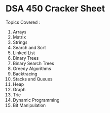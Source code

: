 # DSA 450 Cracker Sheet

Topics Covered :
1) Arrays
2) Matrix
3) Strings
4) Search and Sort
5) Linked List
6) Binary Trees
7) Binary Search Trees
8) Greedy Algorithms
9) Backtracing
10) Stacks and Queues 
11) Heap
12) Graph
13) Trie
14) Dynamic Programming
15) Bit Manipulation

